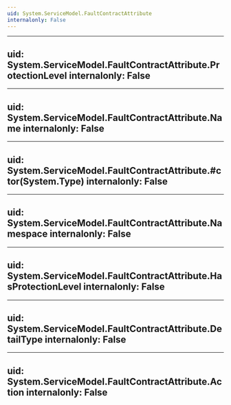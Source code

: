 ```yaml
---
uid: System.ServiceModel.FaultContractAttribute
internalonly: False
---
```


---
uid: System.ServiceModel.FaultContractAttribute.ProtectionLevel
internalonly: False
---

---
uid: System.ServiceModel.FaultContractAttribute.Name
internalonly: False
---

---
uid: System.ServiceModel.FaultContractAttribute.#ctor(System.Type)
internalonly: False
---

---
uid: System.ServiceModel.FaultContractAttribute.Namespace
internalonly: False
---

---
uid: System.ServiceModel.FaultContractAttribute.HasProtectionLevel
internalonly: False
---

---
uid: System.ServiceModel.FaultContractAttribute.DetailType
internalonly: False
---

---
uid: System.ServiceModel.FaultContractAttribute.Action
internalonly: False
---

